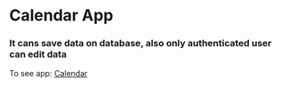# Сalendar App

### It cans save data on database, also only authenticated user can edit data

To see app: [Calendar](https://calendar-app-weld.vercel.app/auth)
